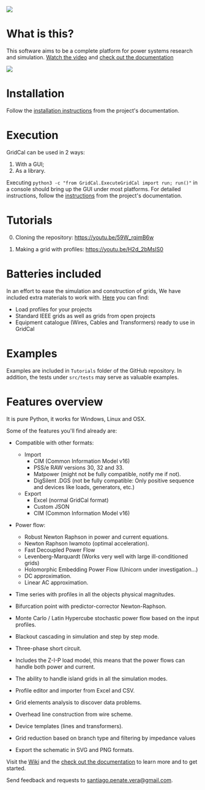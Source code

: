 ![](https://github.com/SanPen/GridCal/blob/master/pics/GridCal_banner.png)

# What is this?

This software aims to be a complete platform for power systems research and simulation.
[Watch the video](https://youtu.be/7BbO7KKWwEY) and
[check out the documentation](https://gridcal.readthedocs.io)

![](https://github.com/SanPen/GridCal/blob/master/pics/GridCal.png)

# Installation

Follow the
[installation instructions](https://gridcal.readthedocs.io/en/latest/getting_started/install.html)
from the project's documentation.

# Execution

GridCal can be used in 2 ways:

1. With a GUI;
2. As a library.

Executing `python3 -c "from GridCal.ExecuteGridCal import run; run()"` in a console
should bring up the GUI under most platforms. For detailed instructions, follow the
[instructions](https://gridcal.readthedocs.io/en/latest/getting_started.html)
from the project's documentation.

# Tutorials

0. Cloning the repository: https://youtu.be/59W_rqimB6w

1. Making a grid with profiles: https://youtu.be/H2d_2bMsIS0

# Batteries included

In an effort to ease the simulation and construction of grids, We have included extra materials to work with. 
[Here](https://github.com/SanPen/GridCal/tree/master/Grids_and_profiles) you can find:
- Load profiles for your projects
- Standard IEEE grids as well as grids from open projects
- Equipment catalogue (Wires, Cables and Transformers) ready to use in GridCal

# Examples

Examples are included in `Tutorials` folder of the GitHub repository. In addition, the
tests under `src/tests` may serve as valuable examples.

# Features overview

It is pure Python, it works for Windows, Linux and OSX.

Some of the features you'll find already are:

- Compatible with other formats:
  - Import
    - CIM (Common Information Model v16)
    - PSS/e RAW versions 30, 32 and 33.
    - Matpower (might not be fully compatible, notify me if not).
    - DigSilent .DGS (not be fully compatible: Only positive sequence and devices like loads, generators, etc.)
  - Export
    - Excel (normal GridCal format)
    - Custom JSON
    - CIM (Common Information Model v16)

- Power flow:
  - Robust Newton Raphson in power and current equations.
  - Newton Raphson Iwamoto (optimal acceleration).
  - Fast Decoupled Power Flow
  - Levenberg-Marquardt (Works very well with large ill-conditioned grids)
  - Holomorphic Embedding Power Flow (Unicorn under investigation...)
  - DC approximation.
  - Linear AC approximation.

- Time series with profiles in all the objects physical magnitudes.

- Bifurcation point with predictor-corrector Newton-Raphson.

- Monte Carlo / Latin Hypercube stochastic power flow based on the input profiles.

- Blackout cascading in simulation and step by step mode.

- Three-phase short circuit.

- Includes the Z-I-P load model, this means that the power flows can handle both power and current.

- The ability to handle island grids in all the simulation modes.

- Profile editor and importer from Excel and CSV.

- Grid elements analysis to discover data problems.

- Overhead line construction from wire scheme.

- Device templates (lines and transformers).

- Grid reduction based on branch type and filtering by impedance values

- Export the schematic in SVG and PNG formats.

Visit the [Wiki](https://github.com/SanPen/GridCal/wiki) and the
[check out the documentation](https://gridcal.readthedocs.io) to learn more and to
get started.

Send feedback and requests to santiago.penate.vera@gmail.com.
